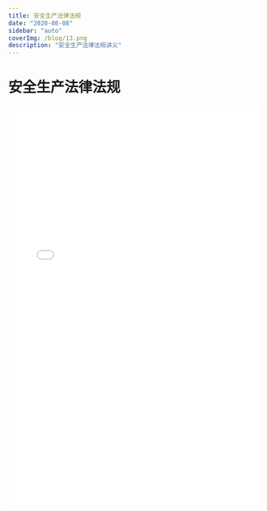 ```yaml
---
title: 安全生产法律法规
date: "2020-08-08"
sidebar: "auto"
coverImg: /blog/13.png
description: "安全生产法律法规讲义"
---
```


# 安全生产法律法规

<!-- 或使用 iframe 标签（兼容性更广泛） -->
<iframe
  src="/PDF/法规.pdf"
  width="100%"
  height="800px"
  frameborder="0"
></iframe>
